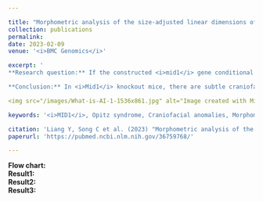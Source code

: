 ```yaml
---

title: "Morphometric analysis of the size-adjusted linear dimensions of the skull landmarks revealed craniofacial dysmorphology in <i>Mid1</i>-cKO mice"
collection: publications
permalink: 
date: 2023-02-09
venue: '<i>BMC Genomics</i>'

excerpt: '
**Research question:** If the constructed <i>mid1</i> gene conditional knockout mouse model does not exhibit the highly variable clinical features seen in Opitz Syndrome (OS) patients, does this mouse model still hold research value in studying the pathological mechanisms and potential treatments of OS?<br><br>

**Conclusion:** In <i>Mid1</i> knockout mice, there are subtle craniofacial malformations that resemble the developmental defects observed in patients with X-linked OS.<br>'

<img src="/images/What-is-AI-1-1536x861.jpg" alt="Image created with Midjourney" style="width:50%; height:auto; float:right;">

keywords: '<i>MID1</i>, Opitz syndrome, Craniofacial anomalies, Morphometrics, Procrustes superimposition, EMDA.'

citation: 'Liang Y, Song C et al. (2023) "Morphometric analysis of the size-adjusted linear dimensions of the skull landmarks revealed craniofacial dysmorphology in <i>Mid1</i>-cKO mice"，<i>BMC Genomics</i>.  '
paperurl: 'https://pubmed.ncbi.nlm.nih.gov/36759768/'

---
```


**Flow chart:** <br>
**Result1:** <br>
**Result2:** <br>
**Result3:** <br>

